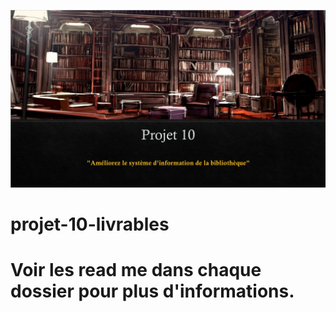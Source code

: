 

![Optional Text](https://github.com/Silverawz/p10-livrables/blob/master/page%20d'accueil%20(projet%2010).jpg)

# projet-10-livrables
# Voir les read me dans chaque dossier pour plus d'informations.
